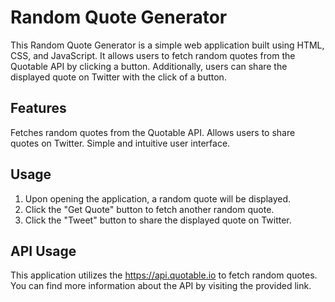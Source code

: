 # Random Quote Generator

This Random Quote Generator is a simple web application built using HTML, CSS, and JavaScript. It allows users to fetch random quotes from the Quotable API by clicking a button. Additionally, users can share the displayed quote on Twitter with the click of a button.

## Features

Fetches random quotes from the Quotable API.
Allows users to share quotes on Twitter.
Simple and intuitive user interface.

## Usage

1. Upon opening the application, a random quote will be displayed.
2. Click the "Get Quote" button to fetch another random quote.
3. Click the "Tweet" button to share the displayed quote on Twitter.

## API Usage

This application utilizes the https://api.quotable.io to fetch random quotes. You can find more information about the API by visiting the provided link.